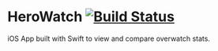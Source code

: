 # HeroWatch [![Build Status](https://travis-ci.org/roccoma504/HeroWatch.svg?branch=master)](https://travis-ci.org/roccoma504/HeroWatch)
iOS App built with Swift to view and compare overwatch stats.
